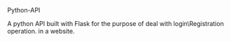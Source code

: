 Python-API

A python API  built with Flask for the purpose of deal with login\Registration operation.
in a website.